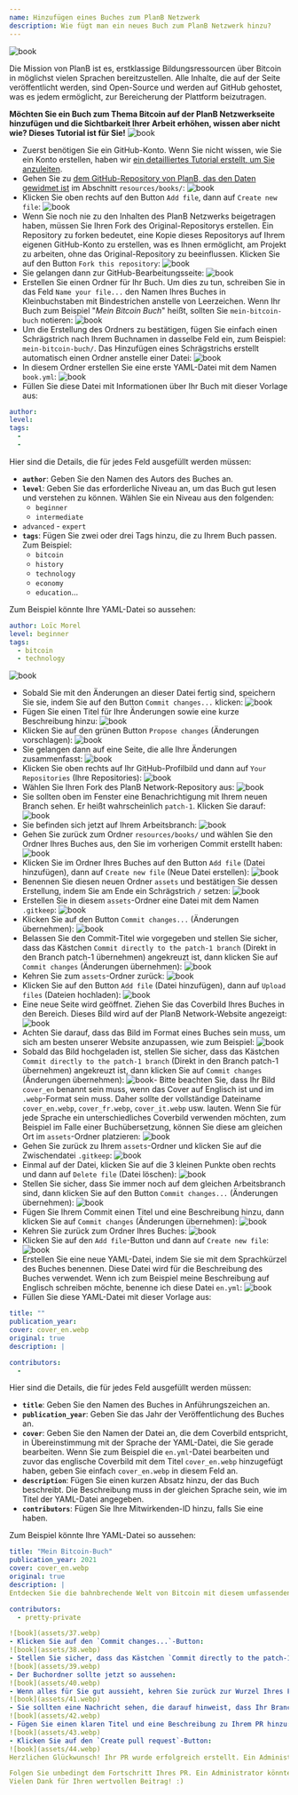 ```yaml
---
name: Hinzufügen eines Buches zum PlanB Netzwerk
description: Wie fügt man ein neues Buch zum PlanB Netzwerk hinzu?
---
```

![book](assets/cover.webp)

Die Mission von PlanB ist es, erstklassige Bildungsressourcen über Bitcoin in möglichst vielen Sprachen bereitzustellen. Alle Inhalte, die auf der Seite veröffentlicht werden, sind Open-Source und werden auf GitHub gehostet, was es jedem ermöglicht, zur Bereicherung der Plattform beizutragen.

**Möchten Sie ein Buch zum Thema Bitcoin auf der PlanB Netzwerkseite hinzufügen und die Sichtbarkeit Ihrer Arbeit erhöhen, wissen aber nicht wie? Dieses Tutorial ist für Sie!**
![book](assets/01.webp)
- Zuerst benötigen Sie ein GitHub-Konto. Wenn Sie nicht wissen, wie Sie ein Konto erstellen, haben wir [ein detailliertes Tutorial erstellt, um Sie anzuleiten](https://planb.network/tutorials/others/create-github-account).
- Gehen Sie zu [dem GitHub-Repository von PlanB, das den Daten gewidmet ist](https://github.com/PlanB-Network/bitcoin-educational-content/tree/dev/resources/books) im Abschnitt `resources/books/`:
![book](assets/02.webp)
- Klicken Sie oben rechts auf den Button `Add file`, dann auf `Create new file`:
![book](assets/03.webp)
- Wenn Sie noch nie zu den Inhalten des PlanB Netzwerks beigetragen haben, müssen Sie Ihren Fork des Original-Repositorys erstellen. Ein Repository zu forken bedeutet, eine Kopie dieses Repositorys auf Ihrem eigenen GitHub-Konto zu erstellen, was es Ihnen ermöglicht, am Projekt zu arbeiten, ohne das Original-Repository zu beeinflussen. Klicken Sie auf den Button `Fork this repository`:
![book](assets/04.webp)
- Sie gelangen dann zur GitHub-Bearbeitungsseite:
![book](assets/05.webp)
- Erstellen Sie einen Ordner für Ihr Buch. Um dies zu tun, schreiben Sie in das Feld `Name your file...` den Namen Ihres Buches in Kleinbuchstaben mit Bindestrichen anstelle von Leerzeichen. Wenn Ihr Buch zum Beispiel "*Mein Bitcoin Buch*" heißt, sollten Sie `mein-bitcoin-buch` notieren:
![book](assets/06.webp)
- Um die Erstellung des Ordners zu bestätigen, fügen Sie einfach einen Schrägstrich nach Ihrem Buchnamen in dasselbe Feld ein, zum Beispiel: `mein-bitcoin-buch/`. Das Hinzufügen eines Schrägstrichs erstellt automatisch einen Ordner anstelle einer Datei:
![book](assets/07.webp)
- In diesem Ordner erstellen Sie eine erste YAML-Datei mit dem Namen `book.yml`:
![book](assets/08.webp)
- Füllen Sie diese Datei mit Informationen über Ihr Buch mit dieser Vorlage aus:

```yaml
author: 
level: 
tags:
  - 
  - 
```

Hier sind die Details, die für jedes Feld ausgefüllt werden müssen:
- **`author`**: Geben Sie den Namen des Autors des Buches an.
- **`level`**: Geben Sie das erforderliche Niveau an, um das Buch gut lesen und verstehen zu können. Wählen Sie ein Niveau aus den folgenden:
	- `beginner`
	- `intermediate`
- `advanced` - `expert`
- **`tags`**: Fügen Sie zwei oder drei Tags hinzu, die zu Ihrem Buch passen. Zum Beispiel:
    - `bitcoin`
    - `history`
    - `technology`
    - `economy`
    - `education`...

Zum Beispiel könnte Ihre YAML-Datei so aussehen:

```yaml
author: Loïc Morel
level: beginner
tags:
  - bitcoin
  - technology
```

![book](assets/09.webp)
- Sobald Sie mit den Änderungen an dieser Datei fertig sind, speichern Sie sie, indem Sie auf den Button `Commit changes...` klicken:
![book](assets/10.webp)
- Fügen Sie einen Titel für Ihre Änderungen sowie eine kurze Beschreibung hinzu: ![book](assets/11.webp)
- Klicken Sie auf den grünen Button `Propose changes` (Änderungen vorschlagen): ![book](assets/12.webp)
- Sie gelangen dann auf eine Seite, die alle Ihre Änderungen zusammenfasst: ![book](assets/13.webp)
- Klicken Sie oben rechts auf Ihr GitHub-Profilbild und dann auf `Your Repositories` (Ihre Repositories): ![book](assets/14.webp)
- Wählen Sie Ihren Fork des PlanB Network-Repository aus: ![book](assets/15.webp)
- Sie sollten oben im Fenster eine Benachrichtigung mit Ihrem neuen Branch sehen. Er heißt wahrscheinlich `patch-1`. Klicken Sie darauf: ![book](assets/16.webp)
- Sie befinden sich jetzt auf Ihrem Arbeitsbranch: ![book](assets/17.webp)
- Gehen Sie zurück zum Ordner `resources/books/` und wählen Sie den Ordner Ihres Buches aus, den Sie im vorherigen Commit erstellt haben: ![book](assets/18.webp)
- Klicken Sie im Ordner Ihres Buches auf den Button `Add file` (Datei hinzufügen), dann auf `Create new file` (Neue Datei erstellen): ![book](assets/19.webp)
- Benennen Sie diesen neuen Ordner `assets` und bestätigen Sie dessen Erstellung, indem Sie am Ende ein Schrägstrich `/` setzen: ![book](assets/20.webp)
- Erstellen Sie in diesem `assets`-Ordner eine Datei mit dem Namen `.gitkeep`: ![book](assets/21.webp)
- Klicken Sie auf den Button `Commit changes...` (Änderungen übernehmen): ![book](assets/22.webp)
- Belassen Sie den Commit-Titel wie vorgegeben und stellen Sie sicher, dass das Kästchen `Commit directly to the patch-1 branch` (Direkt in den Branch patch-1 übernehmen) angekreuzt ist, dann klicken Sie auf `Commit changes` (Änderungen übernehmen): ![book](assets/23.webp)
- Kehren Sie zum `assets`-Ordner zurück: ![book](assets/24.webp)
- Klicken Sie auf den Button `Add file` (Datei hinzufügen), dann auf `Upload files` (Dateien hochladen): ![book](assets/25.webp)
- Eine neue Seite wird geöffnet. Ziehen Sie das Coverbild Ihres Buches in den Bereich. Dieses Bild wird auf der PlanB Network-Website angezeigt: ![book](assets/26.webp)
- Achten Sie darauf, dass das Bild im Format eines Buches sein muss, um sich am besten unserer Website anzupassen, wie zum Beispiel: ![book](assets/27.webp)
- Sobald das Bild hochgeladen ist, stellen Sie sicher, dass das Kästchen `Commit directly to the patch-1 branch` (Direkt in den Branch patch-1 übernehmen) angekreuzt ist, dann klicken Sie auf `Commit changes` (Änderungen übernehmen): ![book](assets/28.webp)- Bitte beachten Sie, dass Ihr Bild `cover_en` benannt sein muss, wenn das Cover auf Englisch ist und im `.webp`-Format sein muss. Daher sollte der vollständige Dateiname `cover_en.webp`, `cover_fr.webp`, `cover_it.webp` usw. lauten. Wenn Sie für jede Sprache ein unterschiedliches Coverbild verwenden möchten, zum Beispiel im Falle einer Buchübersetzung, können Sie diese am gleichen Ort im `assets`-Ordner platzieren: ![book](assets/29.webp)
- Gehen Sie zurück zu Ihrem `assets`-Ordner und klicken Sie auf die Zwischendatei `.gitkeep`: ![book](assets/30.webp)
- Einmal auf der Datei, klicken Sie auf die 3 kleinen Punkte oben rechts und dann auf `Delete file` (Datei löschen): ![book](assets/31.webp)
- Stellen Sie sicher, dass Sie immer noch auf dem gleichen Arbeitsbranch sind, dann klicken Sie auf den Button `Commit changes...` (Änderungen übernehmen): ![book](assets/32.webp)
- Fügen Sie Ihrem Commit einen Titel und eine Beschreibung hinzu, dann klicken Sie auf `Commit changes` (Änderungen übernehmen): ![book](assets/33.webp)
- Kehren Sie zurück zum Ordner Ihres Buches: ![book](assets/34.webp)
- Klicken Sie auf den `Add file`-Button und dann auf `Create new file`:
![book](assets/35.webp)
- Erstellen Sie eine neue YAML-Datei, indem Sie sie mit dem Sprachkürzel des Buches benennen. Diese Datei wird für die Beschreibung des Buches verwendet. Wenn ich zum Beispiel meine Beschreibung auf Englisch schreiben möchte, benenne ich diese Datei `en.yml`:
![book](assets/36.webp)
- Füllen Sie diese YAML-Datei mit dieser Vorlage aus:
```yaml
title: ""
publication_year: 
cover: cover_en.webp
original: true
description: |

contributors:
  - 
```

Hier sind die Details, die für jedes Feld ausgefüllt werden müssen:
- **`title`**: Geben Sie den Namen des Buches in Anführungszeichen an.
- **`publication_year`**: Geben Sie das Jahr der Veröffentlichung des Buches an.
- **`cover`**: Geben Sie den Namen der Datei an, die dem Coverbild entspricht, in Übereinstimmung mit der Sprache der YAML-Datei, die Sie gerade bearbeiten. Wenn Sie zum Beispiel die `en.yml`-Datei bearbeiten und zuvor das englische Coverbild mit dem Titel `cover_en.webp` hinzugefügt haben, geben Sie einfach `cover_en.webp` in diesem Feld an.
- **`description`**: Fügen Sie einen kurzen Absatz hinzu, der das Buch beschreibt. Die Beschreibung muss in der gleichen Sprache sein, wie im Titel der YAML-Datei angegeben.
- **`contributors`**: Fügen Sie Ihre Mitwirkenden-ID hinzu, falls Sie eine haben.

Zum Beispiel könnte Ihre YAML-Datei so aussehen:

```yaml
title: "Mein Bitcoin-Buch"
publication_year: 2021
cover: cover_en.webp
original: true
description: |
Entdecken Sie die bahnbrechende Welt von Bitcoin mit diesem umfassenden Leitfaden für Anfänger. Mein Bitcoin-Buch entmystifiziert die Komplexitäten von Bitcoin und bietet eine klare und prägnante Einführung in die Funktionsweise des Protokolls. Von seiner revolutionären Technologie bis hin zu seinem potenziellen Einfluss auf die Weltwirtschaft bietet dieses Buch wertvolle Einblicke und praktisches Wissen. Perfekt für Bitcoin-Neulinge, deckt es die Grundlagen, Sicherheitstipps und die Zukunft der digitalen Finanzen ab. Tauchen Sie ein in die Zukunft des Geldes und stärken Sie sich mit dem Wissen, das digitale Zeitalter selbstbewusst zu navigieren.

contributors:
  - pretty-private

![book](assets/37.webp)
- Klicken Sie auf den `Commit changes...`-Button:
![book](assets/38.webp)
- Stellen Sie sicher, dass das Kästchen `Commit directly to the patch-1 branch` angekreuzt ist, fügen Sie einen Titel hinzu und klicken Sie auf `Commit changes`:
![book](assets/39.webp)
- Der Buchordner sollte jetzt so aussehen:
![book](assets/40.webp)
- Wenn alles für Sie gut aussieht, kehren Sie zurück zur Wurzel Ihres Forks:
![book](assets/41.webp)
- Sie sollten eine Nachricht sehen, die darauf hinweist, dass Ihr Branch geändert wurde. Klicken Sie auf den `Compare & pull request`-Button:
![book](assets/42.webp)
- Fügen Sie einen klaren Titel und eine Beschreibung zu Ihrem PR hinzu:
![book](assets/43.webp)
- Klicken Sie auf den `Create pull request`-Button:
![book](assets/44.webp)
Herzlichen Glückwunsch! Ihr PR wurde erfolgreich erstellt. Ein Administrator wird ihn nun überprüfen und, wenn alles in Ordnung ist, in das Hauptrepository des PlanB-Netzwerks zusammenführen. Sie sollten Ihr Buch ein paar Tage später auf der Website sehen.

Folgen Sie unbedingt dem Fortschritt Ihres PR. Ein Administrator könnte einen Kommentar hinterlassen, der nach zusätzlichen Informationen fragt. Solange Ihr PR nicht validiert ist, können Sie ihn im `Pull requests`-Tab im GitHub-Repository des PlanB-Netzwerks einsehen.
Vielen Dank für Ihren wertvollen Beitrag! :)